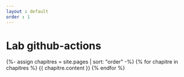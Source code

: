 ```yaml
---
layout : default
order : 1
---
```

# Lab github-actions


{%- assign chapitres = site.pages | sort: "order"  -%}
{% for chapitre in chapitres %}
    {{ chapitre.content }}
{% endfor %}  
</div>